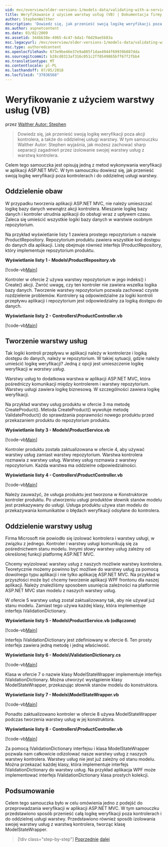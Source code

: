 ```yaml
---
uid: mvc/overview/older-versions-1/models-data/validating-with-a-service-layer-vb
title: Weryfikowanie z użyciem warstwy usług (VB) | Dokumentacja firmy Microsoft
author: StephenWalther
description: 'Dowiedz się, jak przenieść swoją logikę weryfikacji poza akcji kontrolera, a także do oddzielnej usługi warstwy. W tym samouczku wyjaśniono, Autor: Stephen Walther jak możesz...'
ms.author: aspnetcontent
ms.date: 03/02/2009
ms.assetid: 344bb38e-4965-4c47-bda1-f6d29ae5b83a
msc.legacyurl: /mvc/overview/older-versions-1/models-data/validating-with-a-service-layer-vb
msc.type: authoredcontent
ms.openlocfilehash: 673e9be46e37e9a805f1dae4944f69939b087dda
ms.sourcegitcommit: b28cd0313af316c051c2ff8549865bff67f2fbb4
ms.translationtype: MT
ms.contentlocale: pl-PL
ms.lasthandoff: 07/05/2018
ms.locfileid: "37836568"
---
```

<a name="validating-with-a-service-layer-vb"></a>Weryfikowanie z użyciem warstwy usług (VB)
====================
przez [Walther Autor: Stephen](https://github.com/StephenWalther)

> Dowiedz się, jak przenieść swoją logikę weryfikacji poza akcji kontrolera, a także do oddzielnej usługi warstwy. W tym samouczku Walther Autor: Stephen wyjaśnia, jak możesz zachować sharp separacji zagadnień przez izolowanie swojej warstwy usług z warstwą kontrolera.


Celem tego samouczka jest opisują jedną z metod wykonywania weryfikacji w aplikacji ASP.NET MVC. W tym samouczku dowiesz się, jak przenieść swoją logikę weryfikacji poza kontrolerach i do oddzielnej usługi warstwy.

## <a name="separating-concerns"></a>Oddzielenie obaw

W przypadku tworzenia aplikacji ASP.NET MVC, nie należy umieszczać logikę bazy danych wewnątrz akcji kontrolera. Mieszanie logikę bazy danych i kontroler utrudnia aplikacji do obsługi wraz z upływem czasu. Zaleca się umieścić wszystkie logiki bazy danych w warstwie osobnym repozytorium.

Na przykład wyświetlanie listy 1 zawiera prostego repozytorium o nazwie ProductRepository. Repozytorium produktu zawiera wszystkie kod dostępu do danych dla aplikacji. Listę obejmuje również interfejs IProductRepository, który implementuje repozytorium produktu.

**Wyświetlanie listy 1 - Models\ProductRepository.vb**

[!code-vb[Main](validating-with-a-service-layer-vb/samples/sample1.vb)]

Kontroler w ofercie 2 używa warstwy repozytorium w jego indeks() i Create() akcji. Zwróć uwagę, czy ten kontroler nie zawiera wszelka logika bazy danych. Tworzenie warstwy repozytorium pozwala zachować czyste rozdzielenie problemów. Kontrolery są odpowiedzialne za logiki kontroli przepływu aplikacji i repozytorium jest odpowiedzialny za logiką dostępu do danych.

**Wyświetlanie listy 2 - Controllers\ProductController.vb**

[!code-vb[Main](validating-with-a-service-layer-vb/samples/sample2.vb)]

## <a name="creating-a-service-layer"></a>Tworzenie warstwy usług

Tak logiki kontroli przepływu w aplikacji należy w kontrolerze i logiką dostępu do danych, należy w repozytorium. W takiej sytuacji, gdzie należy umieścić logikę weryfikacji? Jedną z opcji jest umieszczenie logikę weryfikacji w *warstwy usług*.

Warstwy usług to dodatkowa warstwa w aplikacji ASP.NET MVC, która pośredniczy komunikacji między kontrolerem i warstwy repozytorium. Warstwy usługi zawiera logikę biznesową. W szczególności zawiera logikę weryfikacji.

Na przykład warstwy usług produktu w ofercie 3 ma metodę CreateProduct(). Metoda CreateProduct() wywołuje metodę ValidateProduct() do sprawdzania poprawności nowego produktu przed przekazaniem produktu do repozytorium produktu.

**Wyświetlanie listy 3 - Models\ProductService.vb**

[!code-vb[Main](validating-with-a-service-layer-vb/samples/sample3.vb)]

Kontroler produktu została zaktualizowana w ofercie 4, aby używać warstwy usług zamiast warstwy repozytorium. Warstwa kontrolera rozmawia z warstwy usług. Warstwy usług rozmawia z warstwy repozytorium. Każda warstwa ma oddzielne odpowiedzialności.

**Wyświetlanie listy 4 - Controllers\ProductController.vb**

[!code-vb[Main](validating-with-a-service-layer-vb/samples/sample4.vb)]

Należy zauważyć, że usługa produktu jest tworzona w Konstruktorze kontroler produktu. Po utworzeniu usługi produktów słownik stanów modelu jest przekazywany do usługi. Usługa produktu używa stan modelu do przekazywania komunikatów o błędach weryfikacji odsyłane do kontrolera.

## <a name="decoupling-the-service-layer"></a>Oddzielenie warstwy usług

Firma Microsoft nie powiodło się izolować kontrolera i warstwy usługi, w związku z jednego. Kontroler i warstwy usługi komunikują się za pośrednictwem stanu modelu. Innymi słowy warstwy usług zależny od określonej funkcji platformę ASP.NET MVC.

Chcemy wyizolować warstwy usług z naszych możliwie warstwy kontrolera. Teoretycznie możemy powinno być możliwe do warstwy usług za pomocą dowolnego typu aplikacji i nie tylko aplikację ASP.NET MVC. Na przykład w przyszłości może być chcemy tworzenie aplikacji WPF frontonu dla naszej aplikacji. Należy znaleźliśmy sposobem usunięcia zależności na platformie ASP.NET MVC stan modelu z naszych warstwy usług.

W ofercie 5 warstwy usług został zaktualizowany tak, aby nie używał już stanu modelu. Zamiast tego używa każdej klasy, która implementuje interfejs IValidationDictionary.

**Wyświetlanie listy 5 - Models\ProductService.vb (odłączone)**

[!code-vb[Main](validating-with-a-service-layer-vb/samples/sample5.vb)]

Interfejs IValidationDictionary jest zdefiniowany w ofercie 6. Ten prosty interfejs zawiera jedną metodę i jedną właściwość.

**Wyświetlanie listy 6 - Models\IValidationDictionary.cs**

[!code-vb[Main](validating-with-a-service-layer-vb/samples/sample6.vb)]

Klasa w ofercie 7 o nazwie klasy ModelStateWrapper implementuje interfejs IValidationDictionary. Można utworzyć wystąpienie klasy ModelStateWrapper, przekazując słownik stanów modelu do konstruktora.

**Wyświetlanie listy 7 - Models\ModelStateWrapper.vb**

[!code-vb[Main](validating-with-a-service-layer-vb/samples/sample7.vb)]

Ponadto zaktualizowano kontroler w ofercie 8 używa ModelStateWrapper podczas tworzenia warstwy usług w jej konstruktora.

**Wyświetlanie listy 8 - Controllers\ProductController.vb**

[!code-vb[Main](validating-with-a-service-layer-vb/samples/sample8.vb)]

Za pomocą IValidationDictionary interfejsu i klasa ModelStateWrapper pozwala nam całkowicie odizolować nasze warstwy usług z naszych warstwy kontrolera. Warstwy usług nie jest już zależny od stanu modelu. Można przekazać każdej klasy, która implementuje interfejs IValidationDictionary do warstwy usług. Na przykład aplikacja WPF może implementować interfejs IValidationDictionary klasa prostych kolekcji.

## <a name="summary"></a>Podsumowanie

Celem tego samouczka było w celu omówienia jedno z podejść do przeprowadzania weryfikacji w aplikacji ASP.NET MVC. W tym samouczku przedstawiono sposób przenieść całą logikę weryfikacji poza kontrolerach i do oddzielnej usługi warstwy. Przedstawiono również sposób izolowania swojej warstwy usług z warstwą kontrolera, tworząc klasę ModelStateWrapper.

> [!div class="step-by-step"]
> [Poprzednie](validating-with-the-idataerrorinfo-interface-vb.md)
> [dalej](validation-with-the-data-annotation-validators-vb.md)
